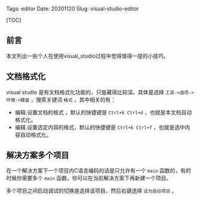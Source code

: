 Tags: editor
Date: 20201120
Slug: visual-studio-editor

[TOC]

## 前言

本文列出一些个人在使用visual_studio过程中觉得值得一提的小技巧。

## 文档格式化

visual studio 是有文档格式化功能的，只是藏得比较深。具体是选择 `工具->选项->环境->键盘` ，搜索关键词 `格式` ，其中相关的有：

- 编辑.设置文档的格式 ，默认的快捷键是 `Ctrl+k Ctrl+d` ，也就是本文档自动格式化。
- 编辑.设置选定内容的格式，默认的快捷键是 `Ctrl+k Ctrl+f` ，也就是选中内容自动格式化。



## 解决方案多个项目

在一个解决方案下一个项目内C语言编码的话是只允许有一个 `main` 函数的，有的时候你需要多个 `main` 函数，你可以在当前解决方案下再新建一个项目。

多个项目之间启动调试的切换是选择该项目，然后右键选择 `设为启动项目` 。
